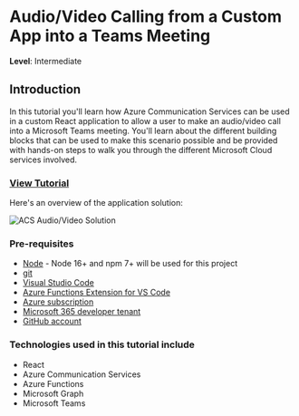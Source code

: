 # Audio/Video Calling from a Custom App into a Teams Meeting

**Level**: Intermediate

## Introduction

In this tutorial you'll learn how Azure Communication Services can be used in a custom React application to allow a user to make an audio/video call into a Microsoft Teams meeting. You'll learn about the different building blocks that can be used to make this scenario possible and be provided with hands-on steps to walk you through the different Microsoft Cloud services involved.

<h3><a href="https://learn.microsoft.com/microsoft-cloud/dev/tutorials/acs-to-teams-meeting?tabs=typescript" target="_blank">View Tutorial</a></h3>

Here's an overview of the application solution:

![ACS Audio/Video Solution](/img/acs-to-teams/architecture-no-title.png "Scenario Architecture")

### Pre-requisites
- [Node](https://nodejs.org) - Node 16+ and npm 7+ will be used for this project
- [git](https://learn.microsoft.com/devops/develop/git/install-and-set-up-git)
- [Visual Studio Code](https://code.visualstudio.com/)
- [Azure Functions Extension for VS Code](https://marketplace.visualstudio.com/items?itemName=ms-azuretools.vscode-azurefunctions)
- [Azure subscription](https://azure.microsoft.com/free/search)
- [Microsoft 365 developer tenant](https://developer.microsoft.com/microsoft-365/dev-program)
- [GitHub account](https://github.com)

### Technologies used in this tutorial include
- React
- Azure Communication Services
- Azure Functions
- Microsoft Graph
- Microsoft Teams